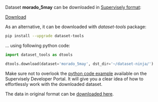 Dataset **morado_5may** can be downloaded in [Supervisely format](https://developer.supervisely.com/api-references/supervisely-annotation-json-format):

 [Download](https://assets.supervisely.com/remote/eyJsaW5rIjogInMzOi8vc3VwZXJ2aXNlbHktZGF0YXNldHMvMTAwMF9tb3JhZG9fNW1heS9tb3JhZG9fNW1heS1EYXRhc2V0TmluamEudGFyIiwgInNpZyI6ICJ5a2N1S0IreFlqM3BZWHBvRW51VEMyakh4NDd0bXY4MkY0eU1iSGo4UTNFPSJ9?response-content-disposition=attachment%3B%20filename%3D%22morado_5may-DatasetNinja.tar%22)

As an alternative, it can be downloaded with *dataset-tools* package:
``` bash
pip install --upgrade dataset-tools
```

... using following python code:
``` python
import dataset_tools as dtools

dtools.download(dataset='morado_5may', dst_dir='~/dataset-ninja/')
```
Make sure not to overlook the [python code example](https://developer.supervisely.com/getting-started/python-sdk-tutorials/iterate-over-a-local-project) available on the Supervisely Developer Portal. It will give you a clear idea of how to effortlessly work with the downloaded dataset.

The data in original format can be [downloaded here](https://www.kaggle.com/datasets/teddevrieslentsch/morado-5may/download?datasetVersionNumber=4).